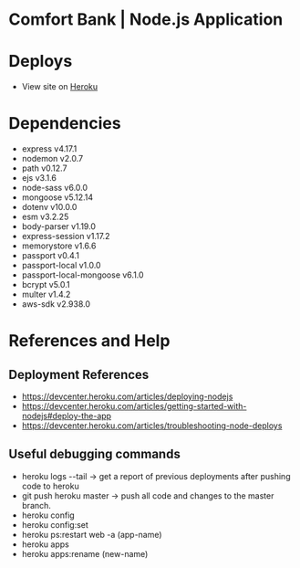 # Comfort Bank | Node.js Application

# Deploys
 - View site on [Heroku](https://comfort-food.herokuapp.com/)

# Dependencies
  - express v4.17.1
  - nodemon v2.0.7
  - path v0.12.7
  - ejs v3.1.6
  - node-sass v6.0.0
  - mongoose v5.12.14
  - dotenv v10.0.0
  - esm v3.2.25
  - body-parser v1.19.0
  - express-session v1.17.2
  - memorystore v1.6.6
  - passport v0.4.1
  - passport-local v1.0.0
  - passport-local-mongoose v6.1.0
  - bcrypt v5.0.1
  - multer v1.4.2
  - aws-sdk v2.938.0

# References and Help

## Deployment References
 - https://devcenter.heroku.com/articles/deploying-nodejs
 - https://devcenter.heroku.com/articles/getting-started-with-nodejs#deploy-the-app
 - https://devcenter.heroku.com/articles/troubleshooting-node-deploys

## Useful debugging commands
 - heroku logs --tail -> get a report of previous deployments after pushing code to heroku
 - git push heroku master -> push all code and changes to the master branch.
 - heroku config
 - heroku config:set
 - heroku ps:restart web -a (app-name) 
 - heroku apps
 - heroku apps:rename (new-name)
